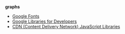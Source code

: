 <br>

**graphs**

* [Google Fonts](https://developers.google.com/fonts/docs/getting_started)
* [Google Libraries for Developers](https://developers.google.com/speed/libraries)
* [CDN (Content Delivery Network) JavaScript Libraries](https://cdnjs.com)


<br>
<br>

<br>
<br>

<br>
<br>

<br>
<br>
